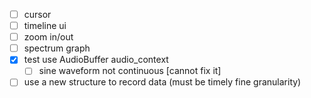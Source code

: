 - [ ] cursor
- [ ] timeline ui
- [ ] zoom in/out
- [ ] spectrum graph
- [x] test use AudioBuffer audio_context
    - [ ] sine waveform not continuous [cannot fix it]
- [ ] use a new structure to record data (must be timely fine granularity)